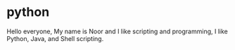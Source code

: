 # python
Hello everyone, 
My name is Noor and I like scripting and programming, I like Python, Java, and Shell scripting.
